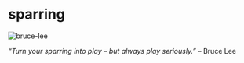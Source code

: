 # sparring

![bruce-lee](https://cloud.githubusercontent.com/assets/2112697/13306138/cc2274e0-db3f-11e5-84ba-6527aebe768f.jpg)

_“Turn your sparring into play – but always play seriously.”_ – Bruce Lee
